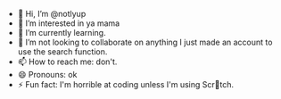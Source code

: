 - 👋 Hi, I’m @notlyup
- 👀 I’m interested in ya mama
- 🌱 I’m currently learning.
- 💞️ I’m not looking to collaborate on anything I just made an account to use the search function.
- 📫 How to reach me: don't.
- 😄 Pronouns: ok
- ⚡ Fun fact: I'm horrible at coding unless I'm using Scr🤮tch.

<!---
notlyup/notlyup is a ✨ special ✨ repository because its `README.md` (this file) appears on your GitHub profile.
You can click the Preview link to take a look at your changes.
--->
